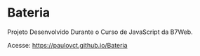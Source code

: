 # Bateria

Projeto Desenvolvido Durante o Curso de JavaScript da B7Web.

Acesse:
https://paulovct.github.io/Bateria
